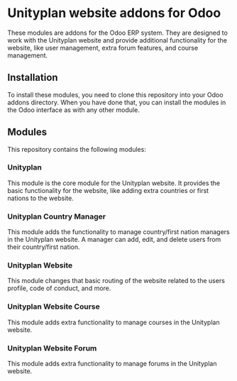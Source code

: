 # Unityplan website addons for Odoo
These modules are addons for the Odoo ERP system. They are designed to work with the Unityplan website and provide 
additional functionality for the website, like user management, extra forum features, and course management.

## Installation
To install these modules, you need to clone this repository into your Odoo addons directory. 
When you have done that, you can install the modules in the Odoo interface as with any other module.

## Modules
This repository contains the following modules:

### Unityplan
This module is the core module for the Unityplan website. It provides the basic functionality for the website, 
like adding extra countries or first nations to the website.

### Unityplan Country Manager
This module adds the functionality to manage country/first nation managers in the Unityplan website. 
A manager can add, edit, and delete users from their country/first nation.

### Unityplan Website
This module changes that basic routing of the website related to the users profile, code of conduct, and more.

### Unityplan Website Course
This module adds extra functionality to manage courses in the Unityplan website.

### Unityplan Website Forum
This module adds extra functionality to manage forums in the Unityplan website.




